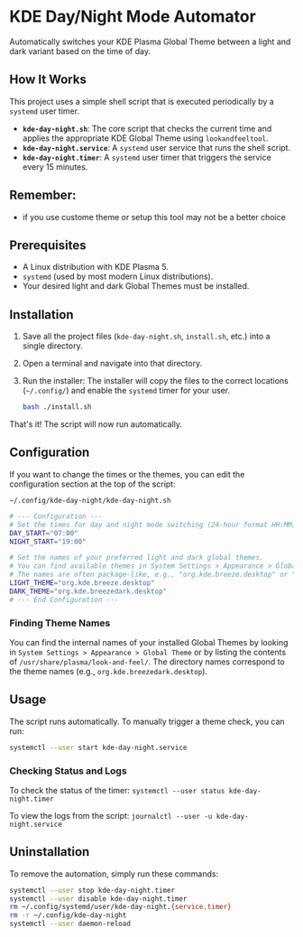 # KDE Day/Night Mode Automator

Automatically switches your KDE Plasma Global Theme between a light and dark variant based on the time of day.

## How It Works

This project uses a simple shell script that is executed periodically by a `systemd` user timer.

-   **`kde-day-night.sh`**: The core script that checks the current time and applies the appropriate KDE Global Theme using `lookandfeeltool`.
-   **`kde-day-night.service`**: A `systemd` user service that runs the shell script.
-   **`kde-day-night.timer`**: A `systemd` user timer that triggers the service every 15 minutes.

## Remember:

- if you use custome theme or setup this tool may not be a better choice


## Prerequisites

-   A Linux distribution with KDE Plasma 5.
-   `systemd` (used by most modern Linux distributions).
-   Your desired light and dark Global Themes must be installed.

## Installation

1.  Save all the project files (`kde-day-night.sh`, `install.sh`, etc.) into a single directory.

2.  Open a terminal and navigate into that directory.

3.  Run the installer:
    The installer will copy the files to the correct locations (`~/.config/`) and enable the `systemd` timer for your user.
    ```bash
    bash ./install.sh
    ```

That's it! The script will now run automatically.

## Configuration

If you want to change the times or the themes, you can edit the configuration section at the top of the script:

`~/.config/kde-day-night/kde-day-night.sh`

```bash
# --- Configuration ---
# Set the times for day and night mode switching (24-hour format HH:MM)
DAY_START="07:00"
NIGHT_START="19:00"

# Set the names of your preferred light and dark global themes.
# You can find available themes in System Settings > Appearance > Global Theme.
# The names are often package-like, e.g., "org.kde.breeze.desktop" or "org.kde.breezedark.desktop"
LIGHT_THEME="org.kde.breeze.desktop"
DARK_THEME="org.kde.breezedark.desktop"
# --- End Configuration ---
```

### Finding Theme Names

You can find the internal names of your installed Global Themes by looking in `System Settings > Appearance > Global Theme` or by listing the contents of `/usr/share/plasma/look-and-feel/`. The directory names correspond to the theme names (e.g., `org.kde.breezedark.desktop`).

## Usage

The script runs automatically. To manually trigger a theme check, you can run:

```bash
systemctl --user start kde-day-night.service
```

### Checking Status and Logs

To check the status of the timer: `systemctl --user status kde-day-night.timer`

To view the logs from the script: `journalctl --user -u kde-day-night.service`

## Uninstallation

To remove the automation, simply run these commands:

```bash
systemctl --user stop kde-day-night.timer
systemctl --user disable kde-day-night.timer
rm ~/.config/systemd/user/kde-day-night.{service,timer}
rm -r ~/.config/kde-day-night
systemctl --user daemon-reload
```
